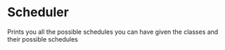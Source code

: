 # Scheduler
Prints you all the possible schedules you can have given the classes and their possible schedules
